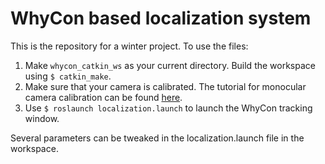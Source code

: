 # WhyCon based localization system 
This is the repository for a winter project.
To use the files:
1) Make `whycon_catkin_ws` as your current directory. Build the workspace using `$ catkin_make`.
2) Make sure that your camera is calibrated. The tutorial for monocular camera calibration can be found [here](http://wiki.ros.org/camera_calibration/Tutorials/MonocularCalibration).
3) Use `$ roslaunch localization.launch` to launch the WhyCon tracking window. 

Several parameters can be tweaked in the localization.launch file in the workspace.




